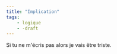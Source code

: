 ```yaml
---
title: "Implication"
tags:
    - logique
    - -draft
---
```


Si tu ne m'écris pas alors je vais être triste.
